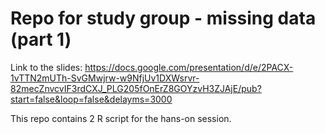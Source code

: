 # Repo for study group - missing data (part 1)

Link to the slides: https://docs.google.com/presentation/d/e/2PACX-1vTTN2mUTh-SvGMwjrw-w9NfjUv1DXWsrvr-82mecZnvcvIF3rdCXJ_PLG205fOnErZ8GOYzvH3ZJAjE/pub?start=false&loop=false&delayms=3000

This repo contains 2 R script for the hans-on session.
